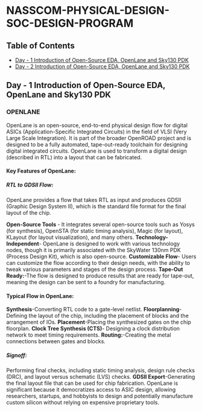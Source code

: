 # NASSCOM-PHYSICAL-DESIGN-SOC-DESIGN-PROGRAM

## Table of Contents
- [Day - 1 Introduction of Open-Source EDA, OpenLane and Sky130 PDK](#day---1-Introduction-of-Open-Source-EDA-OpenLane-and-Sky130-PDK)
- [Day - 2 Introduction of Open-Source EDA, OpenLane and Sky130 PDK](#day---1-Introduction-of-Open-Source-EDA-OpenLane-and-Sky130-PDK)

 

## Day - 1 Introduction of Open-Source EDA, OpenLane and Sky130 PDK


### OPENLANE 
OpenLane is an open-source, end-to-end physical design flow for digital ASICs (Application-Specific Integrated Circuits) in the field of VLSI (Very Large Scale Integration). It is part of the broader OpenROAD project and is designed to be a fully automated, tape-out-ready toolchain for designing digital integrated circuits. OpenLane is used to transform a digital design (described in RTL) into a layout that can be fabricated.

#### Key Features of OpenLane:
##### RTL to GDSII Flow: 
OpenLane provides a flow that takes RTL as input and produces GDSII (Graphic Design System II), which is the standard file format for the final layout of the chip.

**Open-Source Tools** - It integrates several open-source tools such as Yosys (for synthesis), OpenSTA (for static timing analysis), Magic (for layout), KLayout (for layout visualization), and many others.
**Technology-Independent**- OpenLane is designed to work with various technology nodes, though it is primarily associated with the SkyWater 130nm PDK (Process Design Kit), which is also open-source.
**Customizable Flow**- Users can customize the flow according to their design needs, with the ability to tweak various parameters and stages of the design process.
**Tape-Out Ready:**-The flow is designed to produce results that are ready for tape-out, meaning the design can be sent to a foundry for manufacturing.
#### Typical Flow in OpenLane:
**Synthesis**-Converting RTL code to a gate-level netlist.
 **Floorplanning**-Defining the layout of the chip, including the placement of blocks and the arrangement of IOs.
**Placement**-Placing the synthesized gates on the chip floorplan.
**Clock Tree Synthesis (CTS)**- Designing a clock distribution network to meet timing requirements.
**Routing:**-Creating the metal connections between gates and blocks.
##### Signoff:
Performing final checks, including static timing analysis, design rule checks (DRC), and layout versus schematic (LVS) checks.
**GDSII Export**-Generating the final layout file that can be used for chip fabrication.
OpenLane is significant because it democratizes access to ASIC design, allowing researchers, startups, and hobbyists to design and potentially manufacture custom silicon without relying on expensive proprietary tools.
